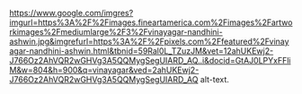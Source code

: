 https://www.google.com/imgres?imgurl=https%3A%2F%2Fimages.fineartamerica.com%2Fimages%2Fartworkimages%2Fmediumlarge%2F3%2Fvinayagar-nandhini-ashwin.jpg&imgrefurl=https%3A%2F%2Fpixels.com%2Ffeatured%2Fvinayagar-nandhini-ashwin.html&tbnid=59Ral0L_TZuzJM&vet=12ahUKEwj2-J766Oz2AhVQR2wGHVg3A5QQMygSegUIARD_AQ..i&docid=GtAJ0LPYxFFliM&w=804&h=900&q=vinayagar&ved=2ahUKEwj2-J766Oz2AhVQR2wGHVg3A5QQMygSegUIARD_AQ
alt-text.
